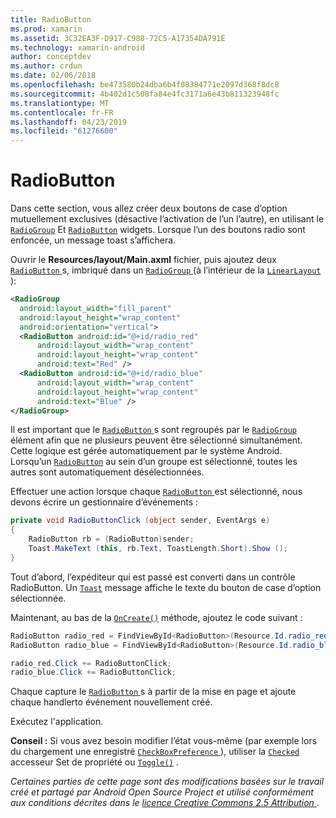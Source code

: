 ```yaml
---
title: RadioButton
ms.prod: xamarin
ms.assetid: 3C32EA3F-D917-C988-72C5-A17354DA791E
ms.technology: xamarin-android
author: conceptdev
ms.author: crdun
ms.date: 02/06/2018
ms.openlocfilehash: be473580b24dba6b4f08384771e2097d368f8dc8
ms.sourcegitcommit: 4b402d1c508fa84e4fc3171a6e43b811323948fc
ms.translationtype: MT
ms.contentlocale: fr-FR
ms.lasthandoff: 04/23/2019
ms.locfileid: "61276600"
---
```

# <a name="radiobutton"></a>RadioButton

Dans cette section, vous allez créer deux boutons de case d’option mutuellement exclusives (désactive l’activation de l’un l’autre), en utilisant le [`RadioGroup`](https://developer.xamarin.com/api/type/Android.Widget.RadioGroup/)
Et [`RadioButton`](https://developer.xamarin.com/api/type/Android.Widget.RadioButton/)
widgets. Lorsque l’un des boutons radio sont enfoncée, un message toast s’affichera.


Ouvrir le **Resources/layout/Main.axml** fichier, puis ajoutez deux [ `RadioButton` ](https://developer.xamarin.com/api/type/Android.Widget.RadioButton/)s, imbriqué dans un [ `RadioGroup` ](https://developer.xamarin.com/api/type/Android.Widget.RadioGroup/) (à l’intérieur de la [ `LinearLayout` ](https://developer.xamarin.com/api/type/Android.Widget.LinearLayout/)):

```xml
<RadioGroup
  android:layout_width="fill_parent"
  android:layout_height="wrap_content"
  android:orientation="vertical">
  <RadioButton android:id="@+id/radio_red"
      android:layout_width="wrap_content"
      android:layout_height="wrap_content"
      android:text="Red" />
  <RadioButton android:id="@+id/radio_blue"
      android:layout_width="wrap_content"
      android:layout_height="wrap_content"
      android:text="Blue" />
</RadioGroup>
```

Il est important que le [ `RadioButton` ](https://developer.xamarin.com/api/type/Android.Widget.RadioButton/)s sont regroupés par le [ `RadioGroup` ](https://developer.xamarin.com/api/type/Android.Widget.RadioGroup/) élément afin que ne plusieurs peuvent être sélectionné simultanément. Cette logique est gérée automatiquement par le système Android. Lorsqu’un [`RadioButton`](https://developer.xamarin.com/api/type/Android.Widget.RadioButton/)
au sein d’un groupe est sélectionné, toutes les autres sont automatiquement désélectionnées.

Effectuer une action lorsque chaque [ `RadioButton` ](https://developer.xamarin.com/api/type/Android.Widget.RadioButton/) est sélectionné, nous devons écrire un gestionnaire d’événements :

```csharp
private void RadioButtonClick (object sender, EventArgs e)
{
    RadioButton rb = (RadioButton)sender;
    Toast.MakeText (this, rb.Text, ToastLength.Short).Show ();
}
```

Tout d’abord, l’expéditeur qui est passé est converti dans un contrôle RadioButton.
Un [`Toast`](https://developer.xamarin.com/api/type/Android.Widget.Toast/)
message affiche le texte du bouton de case d’option sélectionnée.

Maintenant, au bas de la [`OnCreate()`](https://developer.xamarin.com/api/member/Android.App.Activity.OnCreate/p/Android.OS.Bundle/Android.OS.PersistableBundle)
méthode, ajoutez le code suivant :

```csharp
RadioButton radio_red = FindViewById<RadioButton>(Resource.Id.radio_red);
RadioButton radio_blue = FindViewById<RadioButton>(Resource.Id.radio_blue);

radio_red.Click += RadioButtonClick;
radio_blue.Click += RadioButtonClick;
```

Chaque capture le [ `RadioButton` ](https://developer.xamarin.com/api/type/Android.Widget.RadioButton/)s à partir de la mise en page et ajoute chaque handlerto événement nouvellement créé.

Exécutez l'application.

**Conseil :** Si vous avez besoin modifier l’état vous-même (par exemple lors du chargement une enregistré [ `CheckBoxPreference` ](https://developer.xamarin.com/api/type/Android.Preferences.CheckBoxPreference/)), utiliser la [`Checked`](https://developer.xamarin.com/api/property/Android.Widget.CompoundButton.Checked/)
accesseur Set de propriété ou [`Toggle()`](https://developer.xamarin.com/api/member/Android.Widget.CompoundButton.Toggle/)
.

*Certaines parties de cette page sont des modifications basées sur le travail créé et partagé par Android Open Source Project et utilisé conformément aux conditions décrites dans le*
[*licence Creative Commons 2.5 Attribution* ](http://creativecommons.org/licenses/by/2.5/). 
